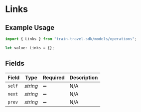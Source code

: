 # Links

## Example Usage

```typescript
import { Links } from "train-travel-sdk/models/operations";

let value: Links = {};
```

## Fields

| Field              | Type               | Required           | Description        |
| ------------------ | ------------------ | ------------------ | ------------------ |
| `self`             | *string*           | :heavy_minus_sign: | N/A                |
| `next`             | *string*           | :heavy_minus_sign: | N/A                |
| `prev`             | *string*           | :heavy_minus_sign: | N/A                |